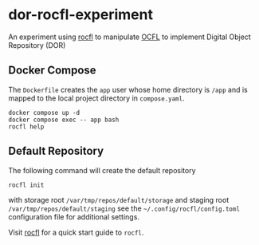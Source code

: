 # dor-rocfl-experiment
An experiment using [rocfl](https://github.com/pwinckles/rocfl?tab=readme-ov-file) to manipulate [OCFL](https://ocfl.io/) to implement Digital Object Repository (DOR)

## Docker Compose
The `Dockerfile` creates the `app` user whose home directory is `/app` and is mapped to the local project directory in `compose.yaml`.
```
docker compose up -d
docker compose exec -- app bash
rocfl help
```

## Default Repository
The following command will create the default repository
```
rocfl init
```
with storage root `/var/tmp/repos/default/storage` and staging root `/var/tmp/repos/default/staging` see the `~/.config/rocfl/config.toml` configuration file for additional settings.

Visit [rocfl](https://github.com/pwinckles/rocfl?tab=readme-ov-file) for a quick start guide to `rocfl`.
